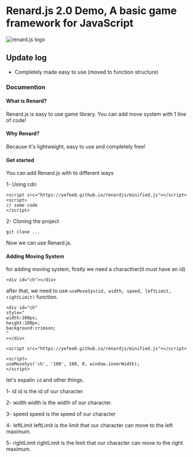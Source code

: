 # Renard.js 2.0 Demo, A basic game framework for JavaScript 
![renard.js logo](https://raw.githubusercontent.com/Yefee8/renardjs/9cb3f8ed4b3acff7c2c99937c81e2fe0cb68a856/logos/logo.svg)

## Update log
- Completely made easy to use (moved to function structure)

### Documention

#### What is Renard?
Renard.js is easy to use game library. You can add move system with 1 line of code!

#### Why Renard?
Because it's lightweight, easy to use and completely free!

#### Get started

You can add Renard.js with to different ways

1- Using cdn
```
<script src="https://yefee8.github.io/renardjs/minified.js"></script>
<script>
// some code
</script>
```

2- Cloning the project
```
git clone ...
```

Now we can use Renard.js.

#### Adding Moving System
for adding moving system, firstly we need a characther(it must have an id)

```
<div id="ch"></div>
```
after that, we need to use ```useMoveSys(id, width, speed, leftLimit, rightLimit)``` function. 

```
<div id="ch"
style="
width:100px;
height:100px;
background:crimson;
"
></div>

<script src="https://yefee8.github.io/renardjs/minified.js"></script>

<script>
useMoveSys('ch', '100', 100, 0, window.innerWidth);
</script>
```
let's expalin ```id``` and other things.

1- id
id is the id of our character.

2- width
width is the width of our character.

3- speed
speed is the speed of our character

4- leftLimit
leftLimit is the limit that our character can move to the left maximum.

5- rightLimit
rightLimit is the limit that our character can move to the right maximum.
